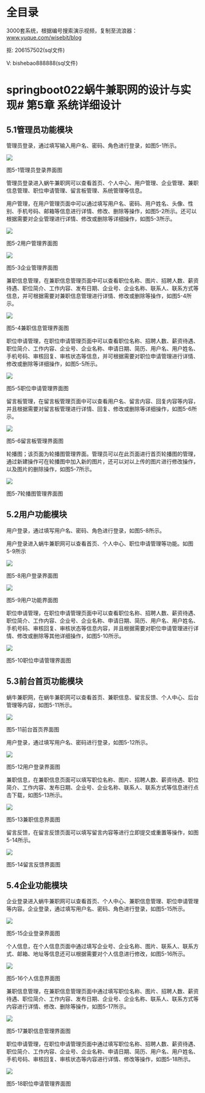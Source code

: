 # 全目录

3000套系统，根据编号搜索演示视频，复制至流浪器：www.yuque.com/wisebit/blog


<p>抠: 206157502(sql文件)</p>
<p>V: bishebao888888(sql文件)</p>


# springboot022蜗牛兼职网的设计与实现# 第5章 系统详细设计

## 5.1管理员功能模块
管理员登录，通过填写输入用户名、密码、角色进行登录，如图5-1所示。

![](/md/blog.012.png)

图5-1管理员登录界面图

管理员登录进入蜗牛兼职网可以查看首页、个人中心、用户管理、企业管理、兼职信息管理、职位申请管理、留言板管理、系统管理等信息。

用户管理，在用户管理页面中可以通过填写用户名、密码、用户姓名、头像、性别、手机号码、邮箱等信息进行详情、修改、删除等操作，如图5-2所示。还可以根据需要对企业管理进行详情、修改或删除等详细操作，如图5-3所示。

![](/md/blog.013.png)

图5-2用户管理界面图

![](/md/blog.014.png)

图5-3企业管理界面图

兼职信息管理，在兼职信息管理页面中可以查看职位名称、图片、招聘人数、薪资待遇、职位简介、工作内容、发布日期、企业号、企业名称、联系人、联系方式等信息，并可根据需要对兼职信息管理进行详情、修改或删除等操作，如图5-4所示。

![](/md/blog.015.png)

图5-4兼职信息管理界面图

职位申请管理，在职位申请管理页面中可以查看职位名称、招聘人数、薪资待遇、职位简介、工作内容、企业号、企业名称、申请日期、简历、用户名、用户姓名、手机号码、审核回复、审核状态等信息，并可根据需要对职位申请管理进行详情、修改或删除等详细操作，如图5-5所示。

![](/md/blog.016.png)

图5-5职位申请管理界面图

留言板管理，在留言板管理页面中可以查看用户名、留言内容、回复内容等内容，并且根据需要对留言板管理进行详情、回复、修改或删除等详细操作，如图5-6所示。

![](/md/blog.017.png)

图5-6留言板管理界面图

轮播图；该页面为轮播图管理界面。管理员可以在此页面进行首页轮播图的管理，通过新建操作可在轮播图中加入新的图片，还可以对以上传的图片进行修改操作，以及图片的删除操作，如图5-7所示。

![](/md/blog.018.png)

图5-7轮播图管理界面图



## 5.2用户功能模块
用户登录，通过填写用户名、密码、角色进行登录，如图5-8所示。

用户登录进入蜗牛兼职网可以查看首页、个人中心、职位申请管理等功能。如图5-9所示

![](/md/blog.019.png)

图5-8用户登录界面图


![](/md/blog.020.png)

图5-9用户功能界面图



职位申请管理，在职位申请管理页面中可以查看职位名称、招聘人数、薪资待遇、职位简介、工作内容、企业号、企业名称、申请日期、简历、用户名、用户姓名、手机号码、审核回复、审核状态等信息内容，并且根据需要对职位申请管理进行详情、修改或删除等其他详细操作，如图5-10所示。

![](/md/blog.021.png)

图5-10职位申请管理界面图



## 5.3前台首页功能模块
蜗牛兼职网，在蜗牛兼职网可以查看首页、兼职信息、留言反馈、个人中心、后台管理等内容，如图5-11所示。

![](/md/blog.022.png)

图5-11前台首页界面图



用户登录，通过填写用户名、密码进行登录，如图5-12所示。


![](/md/blog.023.png)

图5-12用户登录界面图


兼职信息，在兼职信息页面可以填写职位名称、图片、招聘人数、薪资待遇、职位简介、工作内容、发布日期、企业号、企业名称、联系人、联系方式等信息进行点击下载，如图5-13所示。 

![](/md/blog.024.png)

图5-13兼职信息界面图

留言反馈，在留言反馈页面可以填写留言内容等进行立即提交或重置等操作，如图5-14所示。

![](/md/blog.025.png)

图5-14留言反馈界面图

## 5.4企业功能模块
企业登录进入蜗牛兼职网可以查看首页、个人中心、兼职信息管理、职位申请管理等内容。企业登录，通过填写用户名、密码、角色进行登录，如图5-15所示。

![](/md/blog.026.png)

图5-15企业登录界面图

个人信息，在个人信息页面中通过填写企业号、企业名称、图片、联系人、联系方式、邮箱、地址等信息还可以根据需要对个人信息进行修改，如图5-16所示。

![](/md/blog.027.png)

图5-16个人信息界面图


兼职信息管理，在兼职信息管理页面中通过填写职位名称、图片、招聘人数、薪资待遇、职位简介、工作内容、发布日期、企业号、企业名称、联系人、联系方式等内容进行详情、修改、删除等操作，如图5-17所示。

![](/md/blog.028.png)

图5-17兼职信息管理界面图



职位申请管理，在职位申请管理页面中通过填写职位名称、招聘人数、薪资待遇、职位简介、工作内容、企业号、企业名称、申请日期、简历、用户名、用户姓名、手机号码、审核回复、审核状态等内容进行详情、修改等操作，如图5-18所示。

![](/md/blog.029.png)

图5-18职位申请管理界面图












